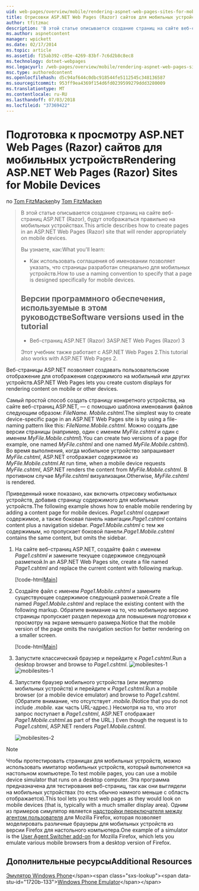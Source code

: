 ```yaml
---
uid: web-pages/overview/mobile/rendering-aspnet-web-pages-sites-for-mobile-devices
title: Отрисовки ASP.NET Web Pages (Razor) сайтов для мобильных устройств | Документация Майкрософт
author: tfitzmac
description: 'В этой статье описывается создание страниц на сайте веб-страниц ASP.NET (Razor), будут отображаться правильно на мобильных устройствах. Вы узнаете, как: как вы...'
ms.author: aspnetcontent
manager: wpickett
ms.date: 02/17/2014
ms.topic: article
ms.assetid: f15ab392-c05e-4269-83bf-7c6d2b8c8ec8
ms.technology: dotnet-webpages
msc.legacyurl: /web-pages/overview/mobile/rendering-aspnet-web-pages-sites-for-mobile-devices
msc.type: authoredcontent
ms.openlocfilehash: d5c94af644c0dbc918544fe5112545c348136587
ms.sourcegitcommit: 953ff9ea4369f154d6fd0239599279ddd3280009
ms.translationtype: MT
ms.contentlocale: ru-RU
ms.lasthandoff: 07/03/2018
ms.locfileid: "37369422"
---
```

<a name="rendering-aspnet-web-pages-razor-sites-for-mobile-devices"></a><span data-ttu-id="1720b-104">Подготовка к просмотру ASP.NET Web Pages (Razor) сайтов для мобильных устройств</span><span class="sxs-lookup"><span data-stu-id="1720b-104">Rendering ASP.NET Web Pages (Razor) Sites for Mobile Devices</span></span>
====================
<span data-ttu-id="1720b-105">по [Tom FitzMacken](https://github.com/tfitzmac)</span><span class="sxs-lookup"><span data-stu-id="1720b-105">by [Tom FitzMacken](https://github.com/tfitzmac)</span></span>

> <span data-ttu-id="1720b-106">В этой статье описывается создание страниц на сайте веб-страниц ASP.NET (Razor), будут отображаться правильно на мобильных устройствах.</span><span class="sxs-lookup"><span data-stu-id="1720b-106">This article describes how to create pages in an ASP.NET Web Pages (Razor) site that will render appropriately on mobile devices.</span></span>
> 
> <span data-ttu-id="1720b-107">Вы узнаете, как:</span><span class="sxs-lookup"><span data-stu-id="1720b-107">What you'll learn:</span></span>
> 
> - <span data-ttu-id="1720b-108">Как использовать соглашения об именовании позволяет указать, что страницы разработан специально для мобильных устройств.</span><span class="sxs-lookup"><span data-stu-id="1720b-108">How to use a naming convention to specify that a page is designed specifically for mobile devices.</span></span>
>   
> 
> ## <a name="software-versions-used-in-the-tutorial"></a><span data-ttu-id="1720b-109">Версии программного обеспечения, используемые в этом руководстве</span><span class="sxs-lookup"><span data-stu-id="1720b-109">Software versions used in the tutorial</span></span>
> 
> 
> - <span data-ttu-id="1720b-110">Веб-страниц ASP.NET (Razor) 3</span><span class="sxs-lookup"><span data-stu-id="1720b-110">ASP.NET Web Pages (Razor) 3</span></span>
>   
> 
> <span data-ttu-id="1720b-111">Этот учебник также работает с ASP.NET Web Pages 2.</span><span class="sxs-lookup"><span data-stu-id="1720b-111">This tutorial also works with ASP.NET Web Pages 2.</span></span>


<span data-ttu-id="1720b-112">Веб-страницы ASP.NET позволяет создавать пользовательские отображение для отображения содержимого на мобильный или других устройств.</span><span class="sxs-lookup"><span data-stu-id="1720b-112">ASP.NET Web Pages lets you create custom displays for rendering content on mobile or other devices.</span></span>

<span data-ttu-id="1720b-113">Самый простой способ создать страницу конкретного устройства, на сайте веб-страниц ASP.NET, — с помощью шаблона именования файлов следующим образом: <em>FileName.</em> <em>Mobile</em><em>.cshtml</em>.</span><span class="sxs-lookup"><span data-stu-id="1720b-113">The simplest way to create device-specific page in an ASP.NET Web Pages site is by using a file-naming pattern like this: <em>FileName.</em><em>Mobile</em><em>.cshtml</em>.</span></span> <span data-ttu-id="1720b-114">Можно создать две версии страницы (например, один с именем <em>MyFile.cshtml</em> и один с именем <em>MyFile.Mobile.cshtml</em>).</span><span class="sxs-lookup"><span data-stu-id="1720b-114">You can create two versions of a page (for example, one named <em>MyFile.cshtml</em> and one named <em>MyFile.Mobile.cshtml</em>).</span></span> <span data-ttu-id="1720b-115">Во время выполнения, когда мобильное устройство запрашивает <em>MyFile.cshtml</em>, ASP.NET отображает содержимое из <em>MyFile.Mobile.cshtml</em>.</span><span class="sxs-lookup"><span data-stu-id="1720b-115">At run time, when a mobile device requests <em>MyFile.cshtml</em>, ASP.NET renders the content from <em>MyFile.Mobile.cshtml</em>.</span></span> <span data-ttu-id="1720b-116">В противном случае <em>MyFile.cshtml</em> визуализации.</span><span class="sxs-lookup"><span data-stu-id="1720b-116">Otherwise, <em>MyFile.cshtml</em> is rendered.</span></span>

<span data-ttu-id="1720b-117">Приведенный ниже показано, как включить отрисовку мобильных устройств, добавив страницу содержимого для мобильных устройств.</span><span class="sxs-lookup"><span data-stu-id="1720b-117">The following example shows how to enable mobile rendering by adding a content page for mobile devices.</span></span> <span data-ttu-id="1720b-118">*Page1.cshtml* содержит содержимое, а также боковая панель навигации.</span><span class="sxs-lookup"><span data-stu-id="1720b-118">*Page1.cshtml* contains content plus a navigation sidebar.</span></span> <span data-ttu-id="1720b-119">*Page1.Mobile.cshtml* с тем же содержимым, но пропускает боковой панели.</span><span class="sxs-lookup"><span data-stu-id="1720b-119">*Page1.Mobile.cshtml* contains the same content, but omits the sidebar.</span></span>

1. <span data-ttu-id="1720b-120">На сайте веб-страниц ASP.NET, создайте файл с именем *Page1.cshtml* и замените текущее содержимое следующей разметкой.</span><span class="sxs-lookup"><span data-stu-id="1720b-120">In an ASP.NET Web Pages site, create a file named *Page1.cshtml* and replace the current content with following markup.</span></span>

    [!code-html[Main](rendering-aspnet-web-pages-sites-for-mobile-devices/samples/sample1.html)]
2. <span data-ttu-id="1720b-121">Создайте файл с именем *Page1.Mobile.cshtml* и замените существующее содержимое следующей разметкой.</span><span class="sxs-lookup"><span data-stu-id="1720b-121">Create a file named *Page1.Mobile.cshtml* and replace the existing content with the following markup.</span></span> <span data-ttu-id="1720b-122">Обратите внимание на то, что мобильную версию страницы пропускает раздел перехода для повышения подготовки к просмотру на экране меньшего размера.</span><span class="sxs-lookup"><span data-stu-id="1720b-122">Notice that the mobile version of the page omits the navigation section for better rendering on a smaller screen.</span></span>

    [!code-html[Main](rendering-aspnet-web-pages-sites-for-mobile-devices/samples/sample2.html)]
3. <span data-ttu-id="1720b-123">Запустите классический браузер и перейдите к *Page1.cshtml*.</span><span class="sxs-lookup"><span data-stu-id="1720b-123">Run a desktop browser and browse to *Page1.cshtml*.</span></span> <span data-ttu-id="1720b-124">![mobilesites-1](rendering-aspnet-web-pages-sites-for-mobile-devices/_static/image1.png)</span><span class="sxs-lookup"><span data-stu-id="1720b-124">![mobilesites-1](rendering-aspnet-web-pages-sites-for-mobile-devices/_static/image1.png)</span></span>
4. <span data-ttu-id="1720b-125">Запустите браузер мобильного устройства (или эмулятор мобильных устройств) и перейдите к *Page1.cshtml*.</span><span class="sxs-lookup"><span data-stu-id="1720b-125">Run a mobile browser (or a mobile device emulator) and browse to *Page1.cshtml*.</span></span> <span data-ttu-id="1720b-126">(Обратите внимание, что отсутствует *.mobile.*</span><span class="sxs-lookup"><span data-stu-id="1720b-126">(Notice that you do not include *.mobile.*</span></span> <span data-ttu-id="1720b-127">как часть URL-адрес.) Несмотря на то, что этот запрос поступает в *Page1.cshtml*, ASP.NET отображает *Page1.Mobile.cshtml*.</span><span class="sxs-lookup"><span data-stu-id="1720b-127">as part of the URL.) Even though the request is to *Page1.cshtml*, ASP.NET renders *Page1.Mobile.cshtml*.</span></span>

    ![mobilesites-2](rendering-aspnet-web-pages-sites-for-mobile-devices/_static/image2.png)

> [!NOTE]
> <span data-ttu-id="1720b-129">Чтобы протестировать страницах для мобильных устройств, можно использовать имитатор мобильных устройств, который выполняется на настольном компьютере.</span><span class="sxs-lookup"><span data-stu-id="1720b-129">To test mobile pages, you can use a mobile device simulator that runs on a desktop computer.</span></span> <span data-ttu-id="1720b-130">Эта программа предназначена для тестирования веб-страниц, так как они выглядели на мобильных устройствах (то есть обычно намного меньше с область отображается).</span><span class="sxs-lookup"><span data-stu-id="1720b-130">This tool lets you test web pages as they would look on mobile devices (that is, typically with a much smaller display area).</span></span> <span data-ttu-id="1720b-131">Одним из примеров симулятор является [надстройки переключателя между агентом пользователя](http://addons.mozilla.org/firefox/addon/user-agent-switcher/) для Mozilla Firefox, которая позволяет моделировать различные браузеры для мобильных устройств из версии Firefox для настольного компьютера.</span><span class="sxs-lookup"><span data-stu-id="1720b-131">One example of a simulator is the [User Agent Switcher add-on](http://addons.mozilla.org/firefox/addon/user-agent-switcher/) for Mozilla Firefox, which lets you emulate various mobile browsers from a desktop version of Firefox.</span></span>


<a id="Additional_Resources"></a>
## <a name="additional-resources"></a><span data-ttu-id="1720b-132">Дополнительные ресурсы</span><span class="sxs-lookup"><span data-stu-id="1720b-132">Additional Resources</span></span>


<span data-ttu-id="1720b-133">[Эмулятор Windows Phone](https://msdn.microsoft.com/library/ff402563(v=VS.92).aspx)</span><span class="sxs-lookup"><span data-stu-id="1720b-133">[Windows Phone Emulator](https://msdn.microsoft.com/library/ff402563(v=VS.92).aspx)</span></span>
